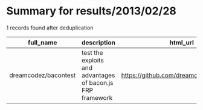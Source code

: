 
# Summary for results/2013/02/28
    
1 records found after deduplication

| full_name | description | html_url | matched_list | matched_count | pushed_at | size | stargazers_count | language | forks_count |
|----------------------|------------------------------------------------------------|-----------------------------------------|----------------|-----------------|---------------------------|--------|--------------------|------------|---------------|
| dreamcodez/bacontest | test the exploits and advantages of bacon.js FRP framework | https://github.com/dreamcodez/bacontest | ['exploit'] | 1 | 2013-02-28 03:32:52+00:00 | 104 | 0 | JavaScript | 0 |
